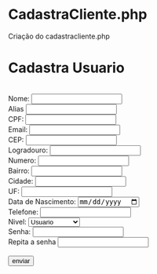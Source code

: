 # CadastraCliente.php
Criação do cadastracliente.php

<?php
// Inclui arquivos de segurança, cabeçalho e conexão com o banco de dados //
include('segurancadez.php');
include('cabecalho.php');
include('conn.php');
// Verifica se a requisição foi enviada via método POST //
if($_SERVER['REQUEST_METHOD']=='POST'){
    // Captura os dados do formulário //
    $nome = $_POST['nome'];
    $apelido = $_POST['apelido'];
    $cpf = $_POST['cpf'];
    $email = $_POST['email'];
    $cep = $_POST['cep'];
    $rua = $_POST['rua'];
    $numero = $_POST['numero'];
    $bairro = $_POST['bairro'];
    $cidade = $_POST['cidade'];
    $uf = $_POST['uf'];
    $nascimento = $_POST['dt_nascimento'];
    $telefone = $_POST['telefone'];
    $nivel = $_POST['nivel'];
    $senha = $_POST['senha'];
    $senha2 = $_POST['senha2'];

    // Verifique se as senhas são iguais //
    if($senha != $senha2){
        header('Location:cadastracliente.php?msg=As senhas devem ser iguais');
        exit();
    }

    // Criação do tempero para segurança da senha //
    $tempero = rand(100000000,999999999) . date("Y-m-d H:i:s") . strrev($senha);
    $tempero = md5($tempero);
    $senha = md5($senha . $tempero);

    // Verifica se o e-mail já está cadastrado //
    $sql = "SELECT COUNT(*) FROM tb_usuarios WHERE email_usuario = '$email'";
    $result = mysqli_query($link, $sql);
    $quant = mysqli_fetch_array($result);
    // Se o e-mail já existir, retorna erro e interrompe o cadastro //
    if($quant[0] == 1){
        header('Location: cadastracliente.php?msg=Email já cadastrado');
        exit();
    }

    // Inserção do novo usuário no banco de dados //
    $sql ="INSERT INTO `tb_usuarios`(`nome_usuario`, `apelido_usuario`, `cpf_usuario`, `email_usuario`, `cep_usuario`, 
    `rua_usuario`, `numero_rua_usuario`, `bairro_usuario`, `cidade_usuario`, `uf_usuario`, `nascimento_usuario`, `senha_usuario`, 
    `telefone_usuario`, `nivel_usuario`, `tempero_usuario`) VALUES ('$nome','$apelido'
    ,'$cpf','$email','$cep','$rua','$numero','$bairro','$cidade','$uf','$nascimento','$senha',
    '$telefone','$nivel', '$tempero')";
    // Executa a inserção e fecha a conexão com o banco de dados //
    mysqli_query($link,$sql);
    mysqli_close($link);
    // Redireciona o usuário para a página de listagem de usuários //
    header('location: listausuarios.php');
    exit();
}
?>
<!DOCTYPE html>
<html lang="pt-br">
<head>
    <meta charset="UTF-8">
    <meta name="viewport" content="width=device-width, initial-scale=1.0">
    <link rel="stylesheet" href="cadastra.css">
    <title>Cadastra Usuario</title>
</head>
<body>
    <h1>Cadastra Usuario</h1>
    <br>
    <?php
include('msg_user.php');
?>
    <form action="cadastracliente.php" method="post">
        <label for="nome">Nome:</label>
        <input type="text" name="nome" id="nome" maxlength="50" required>
        <br>
        <label for="apelido">Alias</label>
        <input type="text" name="apelido" id="alias" maxlength="15" required>
        <br>
        <label for="cpf">CPF:</label>
        <input type="text" name="cpf" id="cpf" maxlength="14" required>
        <br>
        <label for="email">Email:</label>
        <input type="email" name="email" id="email" maxlength="50" required>
        <br>
        <label for="cep">CEP:</label>
        <input type="text" name="cep" id="cep" maxlength="9" required>
        <br>
        <label for="rua">Logradouro:</label>
        <input type="text" name="rua" id="rua" maxlength="50" required>
        <br>
        <label for="numero">Numero:</label>
        <input type="text" name="numero" id="numero" maxlength="5" required>
        <br>
        <label for="bairro">Bairro:</label>
        <input type="text" name="bairro" id="bairoo" maxlength="30" required>
        <br>
        <label for="cidade">Cidade:</label>
        <input type="text" name="cidade" id="cidade" maxlength="30" required>
        <br>
        <label for="uf">UF:</label>
        <input type="text" name="uf" id="uf" maxlength="2" required>
        <br>
        <label for="dt_nascimento">Data de Nascimento:</label>
        <input type="date" name="dt_nascimento" id="dt_nascimento" required>
        <br>
        <label for="telefone">Telefone:</label>
        <input type="text" name="telefone" id="telefone" maxlength="11" required>
        <br>
        <label for="nivel">Nivel:</label>
        <select id="nivel" name="nivel">
            <option value="1">Usuario</option>
            <option value="10">Administrador</option>
        </select>
        <br>
        <label for="senha">Senha:</label>
        <input type="password" name="senha" id="senha" required>
        <br>
        <label for="senha2">Repita a senha</label>
        <input type="password" name="senha2" id="senha2" required>
        <br>
        <br>
        <input type="submit" value="enviar">
    </form>
</body>
</html>
<!-- JavaScript com comentários para preenchimento automático do endereço via CEP -->
<script>
    // Aguarda o carregamento do DOM //
    document.addEventListener("DOMContentLoaded", function() {
        const cepInput = document.getElementById("cep");

        // Quando o campo de CEP perde o foco //
cepInput.addEventListener("blur", function() {
            let cep = cepInput.value.replace(/\D/g, ''); // Remove tudo que não for número //

            // Se o CEP tiver exatamente 8 dígitos //
if (cep.length === 8) {
                fetch(`https://viacep.com.br/ws/${cep}/json/`)
                    .then(response => {
                        if (!response.ok) {
                            throw new Error('Erro ao buscar o CEP');
                        }
                        return response.json(); // Converte a resposta em JSON //
                    })
                    .then(data => {
                        if (data.erro) {
                            alert("CEP não encontrado.");
                            return;
                        }
                        // Preenche os campos do formulário com os dados recebidos //
                        document.getElementById("rua").value = data.logradouro;
                        document.getElementById("bairro").value = data.bairro;
                        document.getElementById("cidade").value = data.localidade;
                        document.getElementById("uf").value = data.uf;
                    })
                    .catch(error => {
                        console.error("Erro na busca do CEP: ", error);
                        alert("Não foi possível buscar o endereço.");
                    });
            } else {
                alert("Formato de CEP inválido. Deve conter 8 dígitos numéricos.");
            }
        });
    });
</script>
